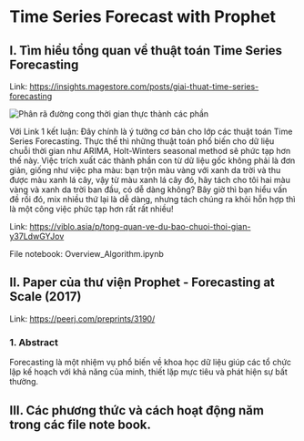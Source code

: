 # Time Series Forecast with Prophet

## I. Tìm hiểu tổng quan về thuật toán Time Series Forecasting

Link: https://insights.magestore.com/posts/giai-thuat-time-series-forecasting

![Phân rã đường cong thời gian thực thành các phần](https://uploads-ssl.webflow.com/5e3a6b6029e8b285ad11a875/5f40cff628575ee1eac75327_4ca22a3a6cdb34b3466499c8e91e94ee2f483166.jpeg)

Với Link 1 kết luận: Đây chính là ý tưởng cơ bản cho lớp các thuật toán Time Series Forecasting. Thực thế thì những thuật toán phổ biến cho dữ liệu chuỗi thời gian như ARIMA, Holt-Winters seasonal method sẽ phức tạp hơn thế này. Việc trích xuất các thành phần con từ dữ liệu gốc không phải là đơn giản, giống như việc pha màu: bạn trộn màu vàng với xanh da trời và thu được màu xanh lá cây, vậy từ màu xanh lá cây đó, hãy tách cho tôi hai màu vàng và xanh da trời ban đầu, có dễ dàng không? Bây giờ thì bạn hiểu vấn đề rồi đó, mix nhiều thứ lại là dễ dàng, nhưng tách chúng ra khỏi hỗn hợp thì là một công việc phức tạp hơn rất rất nhiều!

Link: https://viblo.asia/p/tong-quan-ve-du-bao-chuoi-thoi-gian-y37LdwGYJov

File notebook: Overview_Algorithm.ipynb

## II. Paper của thư viện Prophet - Forecasting at Scale (2017)

Link: https://peerj.com/preprints/3190/

### 1. Abstract

Forecasting là một nhiệm vụ phổ biến về khoa học dữ liệu giúp các tổ chức lập kế hoạch với khả năng của minh, thiết lặp mực tiêu và phát hiện sự bất thường. 

## III. Các phương thức và cách hoạt động năm trong các file note book.
